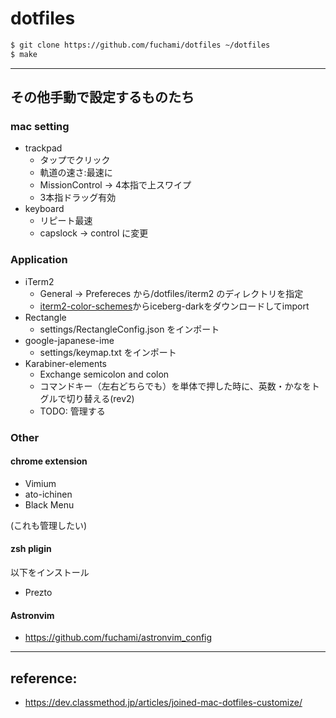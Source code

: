 # dotfiles

```bash
$ git clone https://github.com/fuchami/dotfiles ~/dotfiles
$ make
```

---

## その他手動で設定するものたち

### mac setting

- trackpad
  - タップでクリック
  - 軌道の速さ:最速に
  - MissionControl -> 4本指で上スワイプ
  - 3本指ドラッグ有効
- keyboard
  - リピート最速
  - capslock -> control に変更

### Application

- iTerm2
  - General -> Prefereces から/dotfiles/iterm2 のディレクトリを指定
  - [iterm2-color-schemes](https://iterm2colorschemes.com/)からiceberg-darkをダウンロードしてimport
- Rectangle
  - settings/RectangleConfig.json をインポート
- google-japanese-ime
  - settings/keymap.txt をインポート
- Karabiner-elements
  - Exchange semicolon and colon
  - コマンドキー（左右どちらでも）を単体で押した時に、英数・かなをトグルで切り替える(rev2)
  - TODO: 管理する

### Other

#### chrome extension

- Vimium
- ato-ichinen
- Black Menu

(これも管理したい)

#### zsh pligin

以下をインストール

- Prezto

#### Astronvim

- https://github.com/fuchami/astronvim_config

---

## reference:

- https://dev.classmethod.jp/articles/joined-mac-dotfiles-customize/
